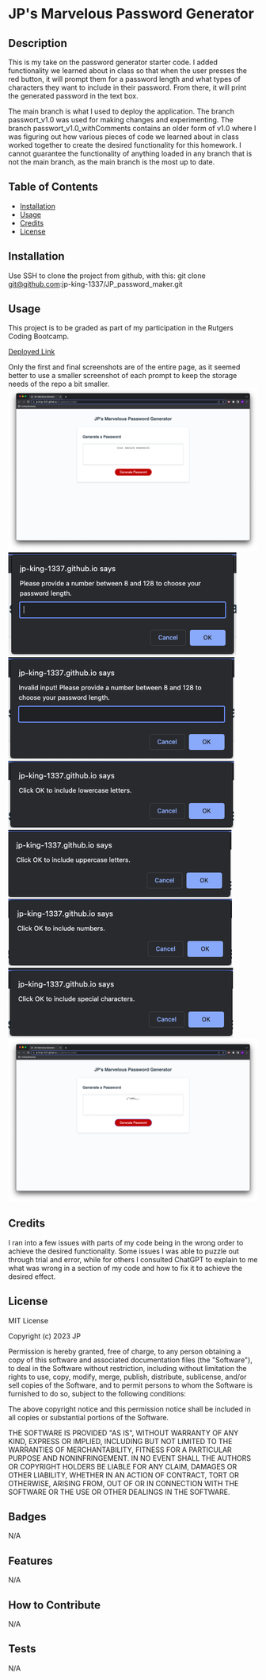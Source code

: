 # JP's Marvelous Password Generator

## Description

This is my take on the password generator starter code. I added functionality we learned about in class so that when the user presses the red button, it will prompt them for a password length and what types of characters they want to include in their password. From there, it will print the generated password in the text box.

The main branch is what I used to deploy the application. The branch passwort_v1.0 was used for making changes and experimenting. The branch passwort_v1.0_withComments contains an older form of v1.0 where I was figuring out how various pieces of code we learned about in class worked together to create the desired functionality for this homework. I cannot guarantee the functionality of anything loaded in any branch that is not the main branch, as the main branch is the most up to date.

## Table of Contents

- [Installation](#installation)
- [Usage](#usage)
- [Credits](#credits)
- [License](#license)

## Installation

Use SSH to clone the project from github, with this:
git clone git@github.com:jp-king-1337/JP_password_maker.git

## Usage

This project is to be graded as part of my participation in the Rutgers Coding Bootcamp.

[Deployed Link](https://jp-king-1337.github.io/JP_password_maker/)

Only the first and final screenshots are of the entire page, as it seemed better to use a smaller screenshot of each prompt to keep the storage needs of the repo a bit smaller.
![initial view to the page](https://github.com/jp-king-1337/JP_password_maker/blob/main/screenshots/Screenshot%202023-06-01%20at%2010.12.15%20PM.png?raw=true)
![first box requesting a number between 8 and 128 to set character length of the generated password](https://github.com/jp-king-1337/JP_password_maker/blob/main/screenshots/Screenshot%202023-06-01%20at%2010.12.44%20PM.png?raw=true)
![second box which only appears if user enters an invalid number in the first box](https://github.com/jp-king-1337/JP_password_maker/blob/main/screenshots/Screenshot%202023-06-01%20at%2010.12.54%20PM.png?raw=true)
![third box confirming inclusion of lowercase letters](https://github.com/jp-king-1337/JP_password_maker/blob/main/screenshots/Screenshot%202023-06-01%20at%2010.13.05%20PM.png?raw=true)
![fourth box confirming inclusion of uppercase letters](https://github.com/jp-king-1337/JP_password_maker/blob/main/screenshots/Screenshot%202023-06-01%20at%2010.13.16%20PM.png?raw=true)
![fifth box confirming inclusion of numbers](https://github.com/jp-king-1337/JP_password_maker/blob/main/screenshots/Screenshot%202023-06-01%20at%2010.13.26%20PM.png?raw=true)
![sixth box confirming inclusion of special characters](https://github.com/jp-king-1337/JP_password_maker/blob/main/screenshots/Screenshot%202023-06-01%20at%2010.13.43%20PM.png?raw=true)
![final view of the page with generated password inside the text box](https://github.com/jp-king-1337/JP_password_maker/blob/main/screenshots/Screenshot%202023-06-01%20at%2010.13.49%20PM.png?raw=true)

## Credits

I ran into a few issues with parts of my code being in the wrong order to achieve the desired functionality. Some issues I was able to puzzle out through trial and error, while for others I consulted ChatGPT to explain to me what was wrong in a section of my code and how to fix it to achieve the desired effect.

## License

MIT License

Copyright (c) 2023 JP

Permission is hereby granted, free of charge, to any person obtaining a copy
of this software and associated documentation files (the "Software"), to deal
in the Software without restriction, including without limitation the rights
to use, copy, modify, merge, publish, distribute, sublicense, and/or sell
copies of the Software, and to permit persons to whom the Software is
furnished to do so, subject to the following conditions:

The above copyright notice and this permission notice shall be included in all
copies or substantial portions of the Software.

THE SOFTWARE IS PROVIDED "AS IS", WITHOUT WARRANTY OF ANY KIND, EXPRESS OR
IMPLIED, INCLUDING BUT NOT LIMITED TO THE WARRANTIES OF MERCHANTABILITY,
FITNESS FOR A PARTICULAR PURPOSE AND NONINFRINGEMENT. IN NO EVENT SHALL THE
AUTHORS OR COPYRIGHT HOLDERS BE LIABLE FOR ANY CLAIM, DAMAGES OR OTHER
LIABILITY, WHETHER IN AN ACTION OF CONTRACT, TORT OR OTHERWISE, ARISING FROM,
OUT OF OR IN CONNECTION WITH THE SOFTWARE OR THE USE OR OTHER DEALINGS IN THE
SOFTWARE.

## Badges

N/A

## Features

N/A

## How to Contribute

N/A

## Tests

N/A